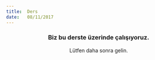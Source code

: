 ```yaml
---
title:  Ders
date:   08/11/2017
---
```


### <center>Biz bu derste üzerinde çalışıyoruz.</center>
<center>Lütfen daha sonra gelin.</center>